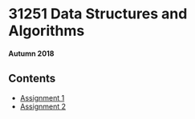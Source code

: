 # 31251 Data Structures and Algorithms
#### Autumn 2018

## Contents

- [Assignment 1](https://github.com/mohitsarchives/31251-data-structures-and-algorithms/tree/main/assignment-1-weighted-graphs)
- [Assignment 2](https://github.com/mohitsarchives/31251-data-structures-and-algorithms/tree/main/assignment-2-weighted-graph-algorithms)